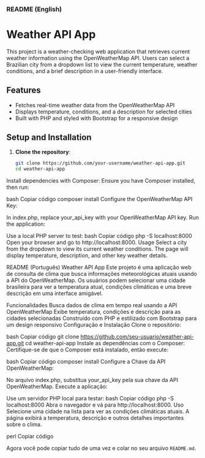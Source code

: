 ### README (English)

# Weather API App

This project is a weather-checking web application that retrieves current weather information using the OpenWeatherMap API. Users can select a Brazilian city from a dropdown list to view the current temperature, weather conditions, and a brief description in a user-friendly interface.

## Features
- Fetches real-time weather data from the OpenWeatherMap API
- Displays temperature, conditions, and a description for selected cities
- Built with PHP and styled with Bootstrap for a responsive design

## Setup and Installation

1. **Clone the repository**:
   ```bash
   git clone https://github.com/your-username/weather-api-app.git
   cd weather-api-app
Install dependencies with Composer: Ensure you have Composer installed, then run:

bash
Copiar código
composer install
Configure the OpenWeatherMap API Key:

In index.php, replace your_api_key with your OpenWeatherMap API key.
Run the application:

Use a local PHP server to test:
bash
Copiar código
php -S localhost:8000
Open your browser and go to http://localhost:8000.
Usage
Select a city from the dropdown to view its current weather conditions. The page will display temperature, description, and other key weather details.

README (Português)
Weather API App
Este projeto é uma aplicação web de consulta de clima que busca informações meteorológicas atuais usando a API do OpenWeatherMap. Os usuários podem selecionar uma cidade brasileira para ver a temperatura atual, condições climáticas e uma breve descrição em uma interface amigável.

Funcionalidades
Busca dados de clima em tempo real usando a API OpenWeatherMap
Exibe temperatura, condições e descrição para as cidades selecionadas
Construído com PHP e estilizado com Bootstrap para um design responsivo
Configuração e Instalação
Clone o repositório:

bash
Copiar código
git clone https://github.com/seu-usuario/weather-api-app.git
cd weather-api-app
Instale as dependências com o Composer: Certifique-se de que o Composer está instalado, então execute:

bash
Copiar código
composer install
Configure a Chave da API OpenWeatherMap:

No arquivo index.php, substitua your_api_key pela sua chave da API OpenWeatherMap.
Execute a aplicação:

Use um servidor PHP local para testar:
bash
Copiar código
php -S localhost:8000
Abra o navegador e vá para http://localhost:8000.
Uso
Selecione uma cidade na lista para ver as condições climáticas atuais. A página exibirá a temperatura, descrição e outros detalhes importantes sobre o clima.

perl
Copiar código

Agora você pode copiar tudo de uma vez e colar no seu arquivo `README.md`.